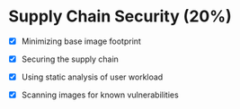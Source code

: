 

# Supply Chain Security (20%)

- [x] Minimizing base image footprint

- [x] Securing the supply chain

- [x] Using static analysis of user workload

- [x] Scanning images for known vulnerabilities


